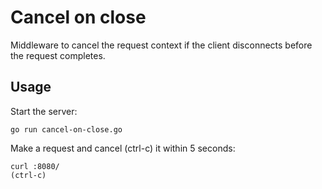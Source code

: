 # Cancel on close

Middleware to cancel the request context if the client disconnects before the
request completes.

## Usage
Start the server:
```
go run cancel-on-close.go
```

Make a request and cancel (ctrl-c) it within 5 seconds:
```
curl :8080/
(ctrl-c)
```

